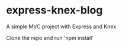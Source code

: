 # express-knex-blog
A simple MVC project with Express and Knex

Clone the repo and run 'npm install'
